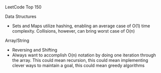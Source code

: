 LeetCode Top 150

Data Structures
- Sets and Maps utilize hashing, enabling an average case of O(1) time complexity. Collisions, however, can bring worst case of O(n)

Array/String
- Reversing and Shifting
- Always want to accomplish O(n) notation by doing one iteration through the array. This could mean recursion, this could mean implementing clever ways to maintain a goal, this could mean greedy algorithms

